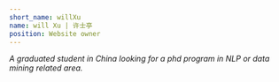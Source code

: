 ```yaml
---
short_name: willXu
name: will Xu | 许士亭
position: Website owner
---
```

*A graduated student in China looking for a phd program in NLP or data mining related area.*
